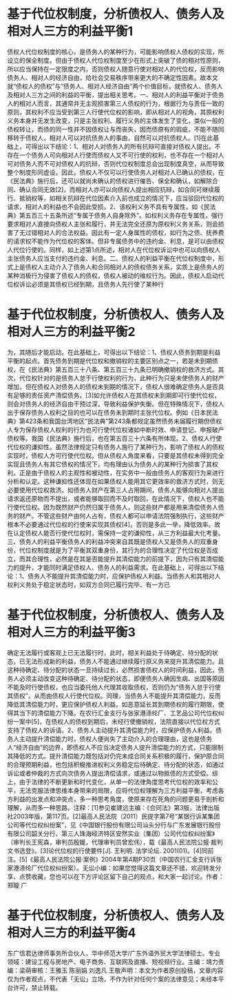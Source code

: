 # 基于代位权制度，分析债权人、债务人及相对人三方的利益平衡1

债权人代位权制度的核心，是债务人的某种行为，可能影响债权人债权的实现，所设立的保全制度。但由于债权人代位权制度至少在形式上突破了债的相对性原则，所以应当保持在一定限度之内，否则债权人随意行使对相对人的代位权，反而影响债务人、相对人的经济自由，给社会交易秩序带来更大的不确定性因素。故本文就“债权人的债权”与“债务人、相对人经济自由”两个价值目标，就债权人、债务人及相对人三方之间的利益的平衡，提出相关思考。一、相对人的利益平衡对于债务人的相对人而言，其通常并无主观损害第三人债权的行为，根据行为与责任一致的原则，其权利不应当受到第三人行使代位权的影响，即从相对人的视角，其原权利义务本身并无发生改变，只是主张权利、履行义务的主体发生了变化，类似一般的债权转让，而债的同一性并不因债权让与而丧失，因而债原有的瑕疵，不能不随同移转于债权人，相对人可以对抗债务人的事由，自然可以对抗债权人。[1]在此基础上，可得出以下结论：1、相对人对债务人的所有抗辩可直接对债权人提出。不存在一个债务人可向相对人行使而债权人又不可行使的权利，也不存在一个相对人可对债务人而不可对债权人的抗辩，否则代位权制度总会出现制度真空，从而导致整个制度形同虚设。因此，债权人不仅可以行使债务人对相对人已确认的债权，在《民法典》施行后，还可以就尚未确认的债权进行催告、保全和确认，如解除合同、确认合同无效[2]，而相对人亦可以向债权人提出相应抗辩，如合同可继续履行、抵销权等，如相关抗辩在代位因素介入前也成立的情况下，应当驳回代位权的请求，相对人的利益也不会因此受损。2、该权利义务不具有专属性，如《民法典》第五百三十五条所述“专属于债务人自身除外”。如权利义务存在专属性，强行要求相对人直接向债权人主张和履行，并无法完全还原为原权利义务关系，则会损害了无过错相对人的合法权益。因此有一定人身属性的债权，如行为之债、抚养费的请求权不能作为代位权的客体。但非专属债务中的违约金、利息，是可以由债权人代位行使的。同样，如上述第1点所述，相对人在代位权诉讼中也可以向债权人主张债务人应当支付的违约金、利息。二、债权人的利益平衡在代位权制度中，形式上是债权人主动介入了债务人和合同相对人的债权债务关系，实质上是债务人的某种消极行为侵害了债权人的债权，债权人被动的维权行为。因此，债权人启动代位权诉讼必须是其债权已经到期，且债务人先行使了某种行

# 基于代位权制度，分析债权人、债务人及相对人三方的利益平衡2

为，其随后才能启动。在此基础上，可得出以下结论：1、债权人债务到期是利益平衡的起点。首先债务到期是代位权和撤销权的主要区别点之一，若是未到期债权，在《民法典》第五百三十八条、第五百三十九条已明确撤销权的救济方式。其次，代位权针对的是债务人怠于行使权利的行为，此种行为只是未使债务人的财产增加，但在债权人对债务人的债权未到期的情况下，债权人很难确定债务人是否具有足够的责任资产清偿债务。[3]如允许债权人在其债权未到期即可行使代位权，则会对债务人的经济自由干预过深，导致利益保护失衡。但在特殊情况下，债权人出于保存债务人权利之目的也可以在债务未到期时主张代位权。例如《日本民法典》第423条和我国台湾地区“民法典”第243条都规定虽然债务未届履行期但债权人专为保存债权人权利的行为也可行使代位权诸如中断时效、申请登记、申报破产债权等。我国《民法典》施行后，也在第五百三十六条有所体现。2、债权人行使代位权的谦抑性。虽然法律规定只有债务人施行了某种行为，影响了债权人的债权实现时，债权人方可行使代位权。但从债权人角度来看，只要是其债权未得到完全实现且债务人有其它债权的情况下，均有理由认为债务人的某种行为损害了其权利，正是由于债权人的主观性和被动性，在实务中一般由债务人的客观行为来进行分析和认定。这种谦抑性还体现在如果债权人能用其它更效率的救济方式时，则无必要使用代位权救济。如债务人财产在第三人占用期间，债务人能够向相对人提出请求返还原物而不提出，或者能够取回而不及时取回，在此情况下，债权人也不能行使代位权。因为既然财产仍然归属于债务人，则这些财产都是用来清偿债务人债务的财产。不管这些财产由何人占有，债权人都可以申请法院强制执行，这些财产根本不必要通过代位权的行使来实现其债权[4]，否则是多此一举，降低效率。故在认定债权人能否行使代位权时，需保持一定的谦抑性，从三方利益最大化考量。 三、债务人的利益平衡债务人的利益冲突来自其既是债权人又是债务人的双重身份，代位权制度就是为了平衡其双重身份，其行为的合理性决定了代位权是否成立，而其合理性，必然是在其是否能提升其清偿能力的前提下，因为只有其清偿能力的提升，才能同时满足债权人、债务人的利益需求。在此基础上，可得出以下结论：1、债务人不能提升其清偿能力时，应保护债权人利益。当债务人和其相对人权利义务处于稳定状态时，如双方合同已履行完毕、有一方已

# 基于代位权制度，分析债权人、债务人及相对人三方的利益平衡3

确定无法履行或客观上已无法履行时，此时，相关利益处于待确定、待分配的状态，已无法形成新的利益，债务人不能通过继续履行原义务来提升其清偿能力。且这种待确定、待分配的状态一旦持续过长，必然损害债权人的时间利益，因此，债务人必须主动改变这种待确定、待分配的状态，即便债务人确因生病、出国等原因不能及时行使债权，也应当委托他人代理其收取债权，否则仍为“债务人怠于行使其债权”，从而由债权人行使代位权。同理，当债务人不能提升其清偿能力，反而降低其清偿能力时，更应保护债权人利益。如恶意延长其到期债权的履行期限，使得其当下的清偿能力下降。在农行汇金支行与张家港涤纶厂、工艺品公司代位权纠纷一案中[5]，在债权人的债权到期后，未经行使撤销权，法院直接以代位权方式支持了债权人的诉请。2、债务人主动提升其清偿能力时，应保护债务人利益。债务人主动提升清偿能力时，债权人便尚失了主动介入的合理理由，这也是债务人“经济自由”的边界，即债权人不应当决定债务人提升清偿能力的方式，只能限制其降低的方式。提升清偿能力既包括对仍完未成合同关系积极的履行，保护原合同的合理预期利益，也包括积极推进权利义务稳定后待确定、待分配的状态，如通过诉讼或者仲裁的方式向次债务人提出清偿请求，或通过以物抵债的方式受偿。综上，由于法律的不断更新和时代变化，从单一的法律角度思考代位权的效率和公平，无法克服法律思维本身带来的局限，应将代位权理解为三方利益平衡，考虑各方利益的出发点和冲突点，多一种思考角度，使原来存在死角的问题更易于剖析和理解，从而多一种思路。注释：[1]参见崔建远主编：《合同法》第3版，法律出版社2003年版，第117页。[2]最高人民法院（2011）民提字第7号“某银行诉某集团公司等代位权纠纷案”，见《中国银行股份有限公司汕头分行与广东发展银行股份有限公司韶关分行、第三人珠海经济特区安然实业（集团）公司代位权纠纷案》（审判长王宪森，审判员殷媛，代理审判员曾宏伟），载《最高人民法院公报·裁判文书选登》。[3]论代位权的行使要件[J]. 王利明.  法学论坛. 2001(01)。[4]同前注。[5]《最高人民法院公报·案例》2004年第4期P30页（中国农行汇金支行诉张家港涤纶厂代位权纠纷案）。无讼小编：如果您觉得这篇文章还不错，欢迎转发分享、点赞收藏，您也可以在下方评论区留下自己的观点，和大家一起讨论。作者：郑璇 广

# 基于代位权制度，分析债权人、债务人及相对人三方的利益平衡4

东广信君达律师事务所合伙人，华中师范大学/广东外语外贸大学法律硕士。专业领域：建设工程与房地产、电子商务、互联网及直播、短视频行业。主编：靖力责编：梁萌审核：王雅玉 陈丽娟 刘逸凡 王敬声明：本文为作者原创投稿，文章内容仅为作者观点，不代表「无讼」立场，不作为针对任何个案的法律意见；未经本平台许可，禁止转载。

